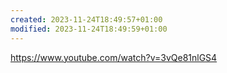 ```yaml
---
created: 2023-11-24T18:49:57+01:00
modified: 2023-11-24T18:49:59+01:00
---
```


https://www.youtube.com/watch?v=3vQe81nlGS4
